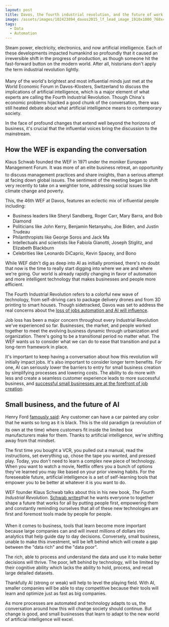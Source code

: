 ```yaml
---
layout: post
title: Davos, the fourth industrial revolution, and the future of work
image: /assets/images/102423894_davos2015_lf_lead_image_1910x1000_768x402-1469216783778.jpg
tags:
  - Data
  - Automation
---
```


Steam power, electricity, electronics, and now artificial intelligence. Each of these developments impacted humankind so profoundly that it caused an irreversible shift in the progress of production, as though someone hit the fast-forward button on the modern world. After all, historians don't apply the term industrial revolution lightly.

Many of the world's brightest and most influential minds just met at the World Economic Forum in Davos-Klosters, Switzerland to discuss the implications of artificial intelligence, which is a major element of what experts are calling the Fourth Industrial Revolution. Though China's economic problems hijacked a good chunk of the conversation, there was still heated debate about what artificial intelligence means to contemporary society.

In the face of profound changes that extend well beyond the horizons of business, it's crucial that the influential voices bring the discussion to the mainstream.

## How the WEF is expanding the conversation

Klaus Schwab founded the WEF in 1971 under the moniker European Management Forum. It was more of an elite business retreat, an opportunity to discuss management practices and share insights, than a serious attempt at facing down global issues. The sentiment of the meeting began to shift very recently to take on a weightier tone, addressing social issues like climate change and poverty.

This, the 46th WEF at Davos, features an eclectic mix of influential people including:

* Business leaders like Sheryl Sandberg, Roger Carr, Mary Barra, and Bob Diamond
* Politicians like John Kerry, Benjamin Netanyahu, Joe Biden, and Justin Trudeau
* Philanthropists like George Soros and Jack Ma
* Intellectuals and scientists like Fabiola Gianotti, Joseph Stiglitz, and Elizabeth Blackburn
* Celebrities like Leonardo DiCaprio, Kevin Spacey, and Bono

While WEF didn't dig as deep into AI as initially promised, there's no doubt that now is the time to really start digging into where we are and where we're going. Our world is already rapidly changing in favor of automation and more intelligent technology that makes businesses and people more efficient.

The Fourth Industrial Revolution refers to a colorful new wave of technology, from self-driving cars to package delivery drones and from 3D printing to smart houses. Though sidetracked, Davos was set to address the real concerns about the [loss of jobs automation and AI will influence](http://www.theguardian.com/business/economics-blog/2016/jan/24/4th-industrial-revolution-brings-promise-and-peril-for-humanity-technology-davos).

Job loss has been a major concern throughout every Industrial Revolution we've experienced so far. Businesses, the market, and people worked together to meet the evolving business dynamic through urbanization and organization. There's going to be a transitional period no matter what. The WEF wants us to consider what we can do to ease that transition and put a long-term framework in place.

It's important to keep having a conversation about how this revolution will initially impact jobs. It's also important to consider longer term benefits. For one, AI can seriously lower the barriers to entry for small business creation by simplifying processes and lowering costs. The ability to do more with less and create a seamless customer experience leads to more successful business, and [successful small businesses are at the forefront of job creation](https://www.sba.gov/blogs/small-businesses-create-2-million-jobs).

## Small business, and the future of AI

Henry Ford [famously said](https://en.wikiquote.org/wiki/Henry_Ford): Any customer can have a car painted any color that he wants so long as it is black. This is the old paradigm (a revolution of its own at the time) where customers fit inside the limited box manufacturers make for them. Thanks to artificial intelligence, we're shifting away from that mindset.

The first time you bought a VCR, you pulled out a manual, read the instructions, set everything up, chose the tape you wanted, and pressed play. Today, you don't need to learn a complex new piece of technology. When you want to watch a movie, Netflix offers you a bunch of options they've learned you may like based on your prior viewing habits. For the foreseeable future, artificial intelligence is a set of self-learning tools that empower you to be better at whatever it is you want to do.

WEF founder Klaus Schwab talks about this in his new book, *The Fourth Industrial Revolution*. [Schwab writes](http://www.weforum.org/about/the-fourth-industrial-revolution-by-klaus-schwab)that he wants everyone to together shape a future that works for all by putting people first, empowering them and constantly reminding ourselves that all of these new technologies are first and foremost tools made by people for people.

When it comes to business, tools that learn become more important because large companies can and will invest millions of dollars into analytics that help guide day to day decisions. Conversely, small business, unable to make this investment, will be left behind which will create a gap between the "data rich" and the "data poor".

The rich, able to process and understand the data and use it to make better decisions will thrive. The poor, left behind by technology, will be limited by their cognitive ability which lacks the ability to hold, process, and recall large detailed datasets.

Thankfully AI (strong or weak) will help to level the playing field. With AI, smaller companies will be able to stay competitive because their tools will learn and optimize just as fast as big companies.

As more processes are automated and technology adapts to us, the conversation around how this will change society should continue. But change is good, and small businesses that learn to adapt to the new world of artificial intelligence will excel.
